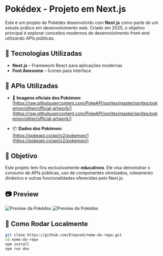 # Pokédex - Projeto em Next.js

Este é um projeto de Pokédex desenvolvido com **Next.js** como parte de um estudo prático em desenvolvimento web. Criado em 2025, o objetivo principal é explorar conceitos modernos de desenvolvimento front-end utilizando APIs públicas.

## 🚀 Tecnologias Utilizadas

- **Next.js** – Framework React para aplicações modernas
- **Font Awesome** – Ícones para interface

## 🔗 APIs Utilizadas

- 🎨 **Imagens oficiais dos Pokémon:**  
  [https://raw.githubusercontent.com/PokeAPI/sprites/master/sprites/pokemon/other/official-artwork/](https://raw.githubusercontent.com/PokeAPI/sprites/master/sprites/pokemon/other/official-artwork/)

- 📦 **Dados dos Pokémon:**  
  [https://pokeapi.co/api/v2/pokemon/](https://pokeapi.co/api/v2/pokemon/)

## 🎯 Objetivo

Este projeto tem fins exclusivamente **educativos**. Ele visa demonstrar o consumo de APIs públicas, uso de componentes otimizados, roteamento dinâmico e outras funcionalidades oferecidas pelo Next.js.

## 📷 Preview

![Preview da Pokédex](./img/home.png)
![Preview da Pokédex](./img/PokePage)

## 📁 Como Rodar Localmente

```bash
git clone https://github.com/Etepsed/nome-do-repo.git
cd nome-do-repo
npm install
npm run dev
```
